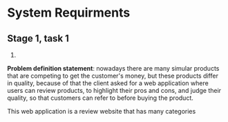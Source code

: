 # System Requirments
## Stage 1, task 1

1. 
**Problem definition statement**: nowadays there are many simular products that are competing to get the customer's money, but these products differ in quality, because of that the client asked for a web application where users can review products, to highlight their pros and cons, and judge their quality, so that customers can refer to before buying the product.

This web application is a review website that has many categories 